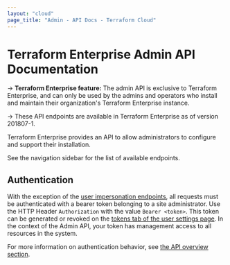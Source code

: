 ```yaml
---
layout: "cloud"
page_title: "Admin - API Docs - Terraform Cloud"
---
```


# Terraform Enterprise Admin API Documentation

-> **Terraform Enterprise feature:** The admin API is exclusive to Terraform Enterprise, and can only be used by the admins and operators who install and maintain their organization's Terraform Enterprise instance.

-> These API endpoints are available in Terraform Enterprise as of version 201807-1.

Terraform Enterprise provides an API to allow administrators to configure and support their installation.

See the navigation sidebar for the list of available endpoints.

## Authentication

With the exception of the [user impersonation endpoints](./users.html#impersonate-another-user), all requests must be authenticated with a bearer token belonging to a site administrator. Use the HTTP Header `Authorization` with the value `Bearer <token>`. This token can be generated or revoked on the [tokens tab of the user settings page](../../users-teams-organizations/users.html#api-tokens). In the context of the Admin API, your token has management access to all resources in the system.

For more information on authentication behavior, see [the API overview section](../index.html#authentication).
